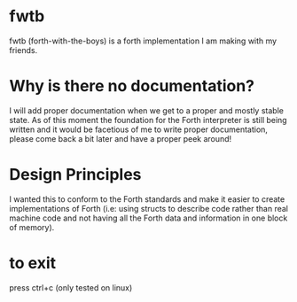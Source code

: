 # fwtb
fwtb (forth-with-the-boys) is a forth implementation I am making with my friends.

# Why is there no documentation?
I will add proper documentation when we get to a proper and mostly stable state. As of this moment the foundation for the Forth interpreter is still being written and it would be facetious of me to write proper documentation, please come back a bit later and have a proper peek around!

# Design Principles
I wanted this to conform to the Forth standards and make it easier to create implementations of Forth (i.e: using structs to describe code rather than real machine code and not having all the Forth data and information in one block of memory).

# to exit
press ctrl+c (only tested on linux)

